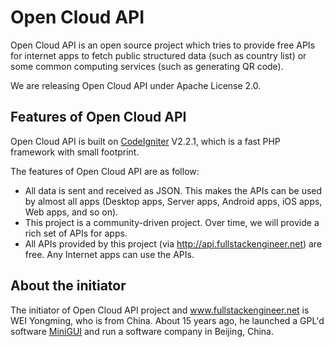 # Open Cloud API

Open Cloud API is an open source project which tries to provide free APIs for internet apps to fetch public structured data (such as country list) or some common computing services (such as generating QR code).

We are releasing Open Cloud API under Apache License 2.0.

## Features of Open Cloud API

Open Cloud API is built on [CodeIgniter](http://www.codeigniter.com/) V2.2.1, which is a fast PHP framework with small footprint.

The features of Open Cloud API are as follow:

* All data is sent and received as JSON. This makes the APIs can be used by almost all apps (Desktop apps, Server apps, Android apps, iOS apps, Web apps, and so on).
* This project is a community-driven project. Over time, we will provide a rich set of APIs for apps.
* All APIs provided by this project (via http://api.fullstackengineer.net) are free. Any Internet apps can use the APIs.

## About the initiator

The initiator of Open Cloud API project and www.fullstackengineer.net is WEI Yongming, who is from China. About 15 years ago, he launched a GPL'd software [MiniGUI](http://www.minigui.org) and run a software company in Beijing, China.


